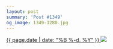 ```yaml
---
layout: post
summary: 'Post #1349'
og_image: 1349-1280.jpg
---
```


<p>
 <time>
  <a href="/1349">
   {{ page.date | date: "%B %-d, %Y" }}
  </a>
 </time>
 <a href="/1349">
  <img sizes="(min-width: 700px) 50vw, calc(100vw - 2rem)" src="{{ site.assets_url }}/1349-640.jpg" srcset="{{ site.assets_url }}/1349-320.jpg 320w, {{ site.assets_url }}/1349-640.jpg 640w, {{ site.assets_url }}/1349-960.jpg 960w, {{ site.assets_url }}/1349-1280.jpg 1280w"/>
 </a>
</p>
